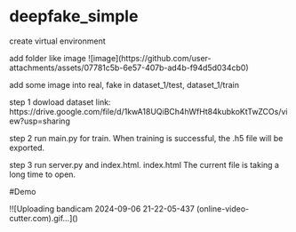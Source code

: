 ﻿# deepfake_simple

<p>create virtual environment
<p>add folder like image ![image](https://github.com/user-attachments/assets/07781c5b-6e57-407b-ad4b-f94d5d034cb0)

<p>add some image into real, fake in dataset_1/test, dataset_1/train
<p>step 1 dowload dataset link: https://drive.google.com/file/d/1kwA18UQiBCh4hWfHt84kubkoKtTwZCOs/view?usp=sharing
<p>step 2 run main.py for train. When training is successful, the .h5 file will be exported.
<p>step 3 run server.py and index.html. index.html The current file is taking a long time to open.

#Demo
<p>!![Uploading bandicam 2024-09-06 21-22-05-437 (online-video-cutter.com).gif…]()

